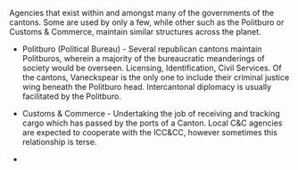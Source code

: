 Agencies that exist within and amongst many of the governments of the cantons. Some are used by only a few, while other such as the Politburo or Customs & Commerce, maintain similar structures across the planet.

- Politburo (Political Bureau) - Several republican cantons maintain Politburos, wherein a majority of the bureaucratic meanderings of society would be overseen. Licensing, Identification, Civil Services. Of the cantons, Vaneckspear is the only one to include their criminal justice wing beneath the Politburo head. Intercantonal diplomacy is usually facilitated by the Politburo.

- Customs & Commerce - Undertaking the job of receiving and tracking cargo which has passed by the ports of a Canton. Local C&C agencies are expected to cooperate with the ICC&CC, however sometimes this relationship is terse.

- 